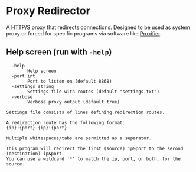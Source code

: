 # Proxy Redirector

A HTTP/S proxy that redirects connections.
Designed to be used as system proxy or forced for specific programs via software like [Proxifier](https://www.proxifier.com/).

## Help screen (run with `-help`)

```
  -help
        Help screen
  -port int
        Port to listen on (default 8868)
  -settings string
        Settings file with routes (default "settings.txt")
  -verbose
        Verbose proxy output (default true)

Settings file consists of lines defining redirection routes.

A redirection route has the following format:
{ip}:{port} {ip}:{port}

Multiple whitespaces/tabs are permitted as a separator.

This program will redirect the first (source) ip&port to the second (destination) ip&port.
You can use a wildcard '*' to match the ip, port, or both, for the source.
```